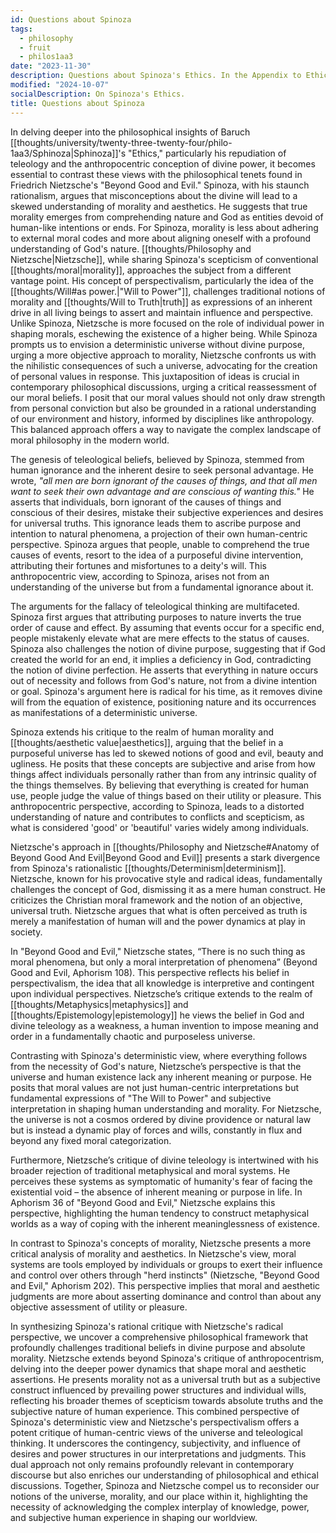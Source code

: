```yaml
---
id: Questions about Spinoza
tags:
  - philosophy
  - fruit
  - philos1aa3
date: "2023-11-30"
description: Questions about Spinoza's Ethics. In the Appendix to Ethics Part One (pp. 180-85), Spinoza criticizes the idea “that God directs all things to some definite end” and “that God has made all things for man and has made man to worship God.” (181). Why do people believe such things?
modified: "2024-10-07"
socialDescription: On Spinoza's Ethics.
title: Questions about Spinoza
---
```


<!--
In the Appendix to Ethics Part One (pp. 180-85), Spinoza criticizes the idea “that God directs all things to some definite end” and
“that God has made all things for man and has made man to worship God.” (181)

He goes on to raise and answer three questions:
(1) Why do people believe such things?
(2) Why are these beliefs mistaken?
(3) What is the connection between these mistaken beliefs and wrong ideas about good and evil, beauty and ugliness, and other qualities?

Using your own words, explain what Spinoza says to each of these points.
Brief quotations are appropriate, but your explanation of the arguments should be in your own terms, and should be complete, that is, explaining all of his points.

In conclusion, say what if anything we can learn from this discussion.
Is his point one that still needs making, or have we left the mistakes Spinoza refutes behind? Or maybe you think they are not mistakes, or that his criticism is faulty

pp. 180-185
With these demonstrations I have explained God’s nature and properties: God exists necessarily; God is unique; God exists and acts solely from the necessity of the divine nature; God is the free cause of all things (and I have shown how); all things are in God and depend on God in such a way that without God they can’t exist or be conceived; all things have been precaused by God, not from freedom of the will or absolute ·whim or· good pleasure, but from God’s absolute nature or infinite power.

Further, I have taken care, whenever the occasion arose, to remove prejudices that could prevent my demonstrations from being grasped. But because many prejudices remain that could—that can—be a great obstacle to men’s understanding my way of explaining how things hang together, I have thought it worthwhile to consider those prejudices here, subjecting them to the scrutiny of reason. All the prejudices I here undertake to expose depend on the common supposition that all natural things act, as men do, on account of an end. Indeed, people maintain as a certainty that God directs all things to some definite end, this being implicit in their view that God has made all things for man and has made man to worship God.

So I shall begin by considering this one prejudice, asking first why most people are satisfied that it is true and so inclined by nature to embrace it. Then I shall show its falsity, and finally show how from this prejudices have arisen concerning good and evil, merit and wrong-doing, praise and blame, order and confusion, beauty and ugliness, and other things of this kind.

(1) Of course this is not the place to derive my explanations from the nature of the human mind. It will suffice here to build on two things that every- one must admit to be true: that all men are born ignorant of the causes of things, and that all men want to seek their own advantage and are conscious of wanting this.
From these premises it follows that men think themselves free, because they are conscious of their choices and their desires, are ignorant of the causes that incline them to want and to choose, and thus never give the faintest thought —even in their dreams!—to those causes. It follows also that men act always on account of a goal, specifically on account of their advantage, which they seek. Putting these two together, men are in a frame of mind from which efficient causes —that is, real causes—are almost totally absent, and which is saturated by thought about final causes, goals or ends or purposes. So the only explanations they look for are ones in terms of final causes—in asking ‘Why did that happen?’ they are asking ‘For what purpose did that happen?’—and when they have heard that they are satisfied, having nothing more to ask. But if they can’t get such explanations from others they have to turn to themselves, and to reflect on the ends by which they are usually led to do such things; so they necessarily judge the temperament of other men from their own temperament.
Furthermore, they find—both in themselves and outside themselves— many means that are very helpful in seeking their own advantage: eyes for seeing, teeth for chewing, plants and animals for food, the sun for light, the sea for supporting fish, and similarly with almost everything else whose natural causes—that is, whose efficient causes—they are not curious about. This leads them to consider all natural things as means to their own advantage. And knowing that they had found these means, not provided them for themselves, they had reason to think there was someone else who had prepared these means for human use. So they inferred that one or more rulers of nature, endowed with human freedom, had taken care of all things for them, and made all things for their (human) use.
And since they had never heard anything about the character of these rulers, they had to judge it from their own characters; so they maintained that the Gods direct everything for the use of men in order to bind men to them and be held by men in the highest honour! So it has come about that each man has thought up—on the basis of his own character—his own way of worshipping God, so that God might love him above all the rest, and direct the whole of nature according to the needs of his blind desire and insatiable greed. Thus this prejudice changed into superstition, and struck deep roots in men’s minds. This is why everyone tried so hard to understand and explain the final causes— the purposes—of all things.

But while trying to show that nature does nothing in vain (meaning: nothing that isn’t useful to men), they seem to have shown only that nature and the gods are as mad as men are! Look at how they ended up! Along with many conveniences in nature they couldn’t avoid finding many inconveniences—storms, earthquakes, diseases, etc. They hold that these happen because the gods—whom they judge on the basis of themselves—are angry with men for wronging them or making mistakes in their worship. And though their daily experience contradicted this, and though countless examples showed that conveniences and inconveniences happen indiscriminately to the pious and the impious alike, that didn’t lead them to give up their longstanding prejudice. It was easier for them to put the gods’ reasons for· this among the other unknown things whose uses they were ignorant of, thus remaining in the state of ignorance in which they had been born, than to destroy that whole construction and think up a new one.

So they maintained it as certain that the gods’ judgments far surpass man’s grasp. This alone would have caused the truth to be hidden from the human race for ever, if mathematics hadn’t shown them another standard of truth. It could do this because it isn’t involved in the final-causes muddle, because·it is concerned not with ends but only with the essential properties of figures. In addition to mathematics there have also been a few other things (I needn’t list them here) which have enabled a few men to notice these common prejudices and be led to the true knowledge of things.

(2) That is enough on what I promised in the first place, namely, to explain why men are so inclined to believe that all things act for an end. I don’t need many words to show that nature has no end set before it, and that all final causes are nothing but human fictions. I think I have already sufficiently establish- ed it, both by my explanation of the origins of this prejudice and also by the propositions by which I have shown that everything happens by a certain eternal necessity of nature and with the greatest perfection.
Still, I shall add this: this doctrine about ends turns nature completely upside down. For what is really a cause it considers as an effect, and conversely what is an effect it considers as a cause. What by nature comes first it makes follow. And finally, what is supreme and most perfect it makes imperfect.
The first two points are self-evident. Again, this doctrine takes away God’s perfection. For if God acts for the sake of an end, it must be that God wants something and therefore lacks something. And though the theologians and meta- physicians distinguish different kinds of ends, that doesn’t help them with the present difficulty. They say that God did everything for God’s own sake and not for the sake of the things God was going to create. For before the creation that they believe in they can’t find anything for the sake of which God could act— except God! And so they have to admit that God willed to make things happen as means to things that God wanted and lacked. This is self-evident.
I should also mention that the followers of this doctrine about ends, wanting to show off their cleverness in saying what things are for, have called to their aid a new form of argument: instead of reducing things to the impossible, they reduce them to ignorance! Their resorting to this shows that no other way of defending their doctrine was open to them.
For example, if a slate falls from a roof onto someone’s head and kills him, they will argue that the slate fell in order to kill the man. Here is how their argument goes: If it didn’t fall for that purpose because God wanted the man to be killed, how could so many circumstances have come together by chance? You may answer that it happened because the wind was blowing hard and the man was walking that way. But why was the wind blowing hard just then? Why was the man walking by just then? If you answer that the wind arose then because on the preceding day, while the weather was still calm, the sea began to toss, and that the man had been invited somewhere by a friend, then we will ask: Why was the sea tossing? Why was the man invited at just that time?
And on it goes! They won’t stop asking for the causes of causes until you take refuge in the will of God, which is the haven of unacknowledged ignorance.
Similarly, when they see the structure of the human body, these people are struck by a foolish wonder; and because they don’t know the causes of this elaborate structure they conclude that it is constructed not by mechanical processes but by divine or supernatural skill, and constituted as it is so that the parts won’t injure another.
So it comes about that someone who seeks the true causes of ‘miracles’ and is eager (like an educated man) to understand natural things, not (like a fool) to wonder at them, is denounced as an impious heretic by those whom the people honour as interpreters of nature and of the gods. For the denouncers know that if ignorance is taken away and replaced by real knowledge of mechanical processes, then foolish wonder is also taken away, depriving them of their only means for arguing and defending their authority. Enough of this; I now pass on to what I decided to treat here in the third place.

(3) After men convinced themselves that whatever happens does so on their account, they had to judge as most important in each thing whatever is most useful to them, and to rate as most excellent all the things by which they were most pleased. So they had to develop the notions: good, bad, order, confusion, warm, cold, beauty, ugliness, in terms of which they ‘explained’ natural things. I shall briefly discuss these here.

Whatever contributes to health and to the worship of God they have called ‘good’, and what is contrary to these they call ‘bad’. Those who don’t understand the real nature of things, and have only a pictorial grasp of them, mistake their own imaginings for intellectual thought; they really have nothing to say about things, but in their ignorance of things and of their own natures they firmly believe that there is an order in things. When a number of items are set out in such a way that when they’re presented to us through the senses we can easily imagine them—can easily depict them to ourselves— and so can easily remember them, we say that they are ‘orderly’; but if the opposite is true we say that they are ‘disorderly’ or ‘confused’.

And since the things we can easily imagine are especially pleasing to us, men prefer ‘order’ to ‘confusion’, as if order were something in nature more than a relation to our imagination! They also say that God has created all things to be orderly (thus unknowingly attributing imagination to God, unless they mean that God has disposed things so that men can easily imagine them). Perhaps they won’t be deterred—though they should be— by the fact that we find infinitely many things that far surpass our imagination, and many that confuse it on account of its weakness. But enough of this.

The other notions are also nothing but various states of the imagination; yet ignorant people consider them to be chief attributes of things. This is because, as I have already said, they believe that all things were made for their sake, and call the nature of a thing ‘good’ or ‘bad’, ‘sound’ or ‘rotten’ and ‘corrupt’, according to how it affects them. For example, if the motion the nerves receive from objects presented through the eyes is conducive to health, the objects that cause it are called ‘beautiful’; those that cause a contrary motion are called ‘ugly’. Those that move the sensory apparatus through the nose they call ‘pleasant-smelling’ or ‘stinking’; through the tongue, ‘sweet’ or ‘bitter’, ‘tasty’ or ‘tasteless’; through touch, ‘hard’ or ‘soft’, ‘rough’ or ‘smooth’, etc.; and finally those that affect us through the ears are said to produce ‘noise’, ‘sound’ or ‘harmony’. Some men have been mad enough to believe that God is pleased by harmony!
All these things show well enough that each person has judged things according to the disposition of his own brain; or rather, has accepted states of the imagination as things. So it is no wonder (I note in passing) that we find so many controversies to have arisen among men, and that they have finally given rise to scepticism. For although human bodies are alike in many ways, they still differ in very many. And for that reason what seems good to one seems bad to another; what seems ordered to one seems confused to another; what seems pleasing to one seems displeasing to another, and so on.
I pass over the other notions here, both because this is not the place to treat them at length and because everyone has experienced this variability sufficiently for himself. That is why we have such sayings as ‘So many heads, so many attitudes’, ‘Everyone is well pleased with his own opinion’, and ‘Brains differ as much as palates do’. These proverbs show well enough that men judge things according to the disposition of their brain, and imagine things rather than under- standing them. For if men had understood natural things they would at least have been convinced of the truth about them, even if they weren’t all attracted by it. The example of mathematics shows this. So we see that all the notions by which ordinary people are accustomed to explain nature are only states of the imagination, and don’t indicate the nature of anything except the imagination.
Many people are accustomed to arguing in this way: If all things have followed from the necessity of God’s most perfect nature, why are there so many imperfections in nature? why are things so rotten that they stink? so ugly that they make us sick? why is there confusion, evil, and wrong-doing? I repeat that those who argue like this are easily answered. For the perfection of things is to be judged solely from their nature and power; things are not more or less perfect because they please or offend men’s senses, or because they are useful or harmful to human nature.
But to those who ask ‘Why didn’t God create all men so that they would be governed by the command of reason?’ I answer only: ‘Because God had the material to create all things, from the highest degree of perfection to the lowest’; or, to put it more accurately, ‘Because the laws of God’s nature have been so ample that they sufficed for producing all things that can be conceived by an unlimited intellect’ (as I demonstrated in 16)—that is, producing everything that is conceivable or possible.
-->

In delving deeper into the philosophical insights of Baruch [[thoughts/university/twenty-three-twenty-four/philo-1aa3/Sphinoza|Sphinoza]]'s "Ethics," particularly his repudiation of teleology and the anthropocentric conception of divine power, it becomes essential to contrast these views with the philosophical tenets found in Friedrich Nietzsche's "Beyond Good and Evil." Spinoza, with his staunch rationalism, argues that misconceptions about the divine will lead to a skewed understanding of morality and aesthetics. He suggests that true morality emerges from comprehending nature and God as entities devoid of human-like intentions or ends. For Spinoza, morality is less about adhering to external moral codes and more about aligning oneself with a profound understanding of God's nature.
[[thoughts/Philosophy and Nietzsche|Nietzsche]], while sharing Spinoza's scepticism of conventional [[thoughts/moral|morality]], approaches the subject from a different vantage point. His concept of perspectivalism, particularly the idea of the [[thoughts/Will#as power.|"Will to Power"]], challenges traditional notions of morality and [[thoughts/Will to Truth|truth]] as expressions of an inherent drive in all living beings to assert and maintain influence and perspective. Unlike Spinoza, Nietzsche is more focused on the role of individual power in shaping morals, eschewing the existence of a higher being. While Spinoza prompts us to envision a deterministic universe without divine purpose, urging a more objective approach to morality, Nietzsche confronts us with the nihilistic consequences of such a universe, advocating for the creation of personal values in response. This juxtaposition of ideas is crucial in contemporary philosophical discussions, urging a critical reassessment of our moral beliefs. I posit that our moral values should not only draw strength from personal conviction but also be grounded in a rational understanding of our environment and history, informed by disciplines like anthropology. This balanced approach offers a way to navigate the complex landscape of moral philosophy in the modern world.

The genesis of teleological beliefs, believed by Spinoza, stemmed from human ignorance and the inherent desire to seek personal advantage. He wrote, _"all men are born ignorant of the causes of things, and that all men want to seek their own advantage and are conscious of wanting this."_ He asserts that individuals, born ignorant of the causes of things and conscious of their desires, mistake their subjective experiences and desires for universal truths. This ignorance leads them to ascribe purpose and intention to natural phenomena, a projection of their own human-centric perspective. Spinoza argues that people, unable to comprehend the true causes of events, resort to the idea of a purposeful divine intervention, attributing their fortunes and misfortunes to a deity's will. This anthropocentric view, according to Spinoza, arises not from an understanding of the universe but from a fundamental ignorance about it.

The arguments for the fallacy of teleological thinking are multifaceted. Spinoza first argues that attributing purposes to nature inverts the true order of cause and effect. By assuming that events occur for a specific end, people mistakenly elevate what are mere effects to the status of causes. Spinoza also challenges the notion of divine purpose, suggesting that if God created the world for an end, it implies a deficiency in God, contradicting the notion of divine perfection. He asserts that everything in nature occurs out of necessity and follows from God's nature, not from a divine intention or goal. Spinoza's argument here is radical for his time, as it removes divine will from the equation of existence, positioning nature and its occurrences as manifestations of a deterministic universe.

Spinoza extends his critique to the realm of human morality and [[thoughts/aesthetic value|aesthetics]], arguing that the belief in a purposeful universe has led to skewed notions of good and evil, beauty and ugliness. He posits that these concepts are subjective and arise from how things affect individuals personally rather than from any intrinsic quality of the things themselves. By believing that everything is created for human use, people judge the value of things based on their utility or pleasure. This anthropocentric perspective, according to Spinoza, leads to a distorted understanding of nature and contributes to conflicts and scepticism, as what is considered 'good' or 'beautiful' varies widely among individuals.

Nietzsche's approach in [[thoughts/Philosophy and Nietzsche#Anatomy of Beyond Good And Evil|Beyond Good and Evil]] presents a stark divergence from Spinoza's rationalistic [[thoughts/Determinism|determinism]]. Nietzsche, known for his provocative style and radical ideas, fundamentally challenges the concept of God, dismissing it as a mere human construct. He criticizes the Christian moral framework and the notion of an objective, universal truth. Nietzsche argues that what is often perceived as truth is merely a manifestation of human will and the power dynamics at play in society.

In "Beyond Good and Evil," Nietzsche states, “There is no such thing as moral phenomena, but only a moral interpretation of phenomena” (Beyond Good and Evil, Aphorism 108). This perspective reflects his belief in perspectivalism, the idea that all knowledge is interpretive and contingent upon individual perspectives. Nietzsche’s critique extends to the realm of [[thoughts/Metaphysics|metaphysics]] and [[thoughts/Epistemology|epistemology]] he views the belief in God and divine teleology as a weakness, a human invention to impose meaning and order in a fundamentally chaotic and purposeless universe.

Contrasting with Spinoza's deterministic view, where everything follows from the necessity of God's nature, Nietzsche’s perspective is that the universe and human existence lack any inherent meaning or purpose. He posits that moral values are not just human-centric interpretations but fundamental expressions of "The Will to Power" and subjective interpretation in shaping human understanding and morality. For Nietzsche, the universe is not a cosmos ordered by divine providence or natural law but is instead a dynamic play of forces and wills, constantly in flux and beyond any fixed moral categorization.

Furthermore, Nietzsche’s critique of divine teleology is intertwined with his broader rejection of traditional metaphysical and moral systems. He perceives these systems as symptomatic of humanity's fear of facing the existential void – the absence of inherent meaning or purpose in life. In Aphorism 36 of "Beyond Good and Evil," Nietzsche explains this perspective, highlighting the human tendency to construct metaphysical worlds as a way of coping with the inherent meaninglessness of existence.

In contrast to Spinoza's concepts of morality, Nietzsche presents a more critical analysis of morality and aesthetics. In Nietzsche's view, moral systems are tools employed by individuals or groups to exert their influence and control over others through "herd instincts" (Nietzsche, "Beyond Good and Evil," Aphorism 202). This perspective implies that moral and aesthetic judgments are more about asserting dominance and control than about any objective assessment of utility or pleasure.

In synthesizing Spinoza's rational critique with Nietzsche's radical perspective, we uncover a comprehensive philosophical framework that profoundly challenges traditional beliefs in divine purpose and absolute morality. Nietzsche extends beyond Spinoza's critique of anthropocentrism, delving into the deeper power dynamics that shape moral and aesthetic assertions. He presents morality not as a universal truth but as a subjective construct influenced by prevailing power structures and individual wills, reflecting his broader themes of scepticism towards absolute truths and the subjective nature of human experience. This combined perspective of Spinoza's deterministic view and Nietzsche's perspectivalism offers a potent critique of human-centric views of the universe and teleological thinking. It underscores the contingency, subjectivity, and influence of desires and power structures in our interpretations and judgments. This dual approach not only remains profoundly relevant in contemporary discourse but also enriches our understanding of philosophical and ethical discussions. Together, Spinoza and Nietzsche compel us to reconsider our notions of the universe, morality, and our place within it, highlighting the necessity of acknowledging the complex interplay of knowledge, power, and subjective human experience in shaping our worldview.
